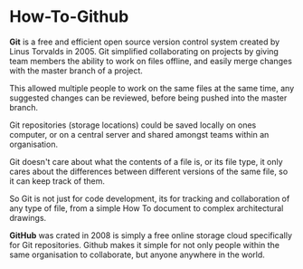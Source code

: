 # How-To-Github

**Git** is a free and efficient open source version control system created by Linus Torvalds in 2005.  Git simplified collaborating on projects by giving team members the ability to work on files offline, and easily merge changes with the master branch of a project. 

This allowed multiple people to work on the same files at the same time, any suggested changes can be reviewed, before being pushed into the master branch. 

Git repositories (storage locations) could be saved locally on ones computer, or on a central server and shared amongst teams within an organisation.

Git doesn't care about what the contents of a file is, or its file type, it only cares about the differences between different versions of the same file, so it can keep track of them.  

So Git is not just for code development, its for tracking and collaboration of any type of file, from a simple How To document to complex architectural drawings. 

**GitHub** was crated in 2008 is simply a free online storage cloud specifically for Git repositories.  Github makes it simple for not only people within the same organisation to collaborate, but anyone anywhere in the world.  

